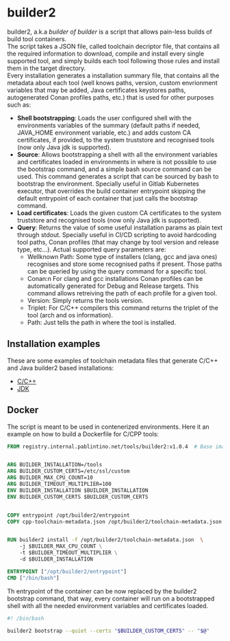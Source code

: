 # builder2

builder2, a.k.a *builder of builder* is a script that allows pain-less builds of build tool containers.  
The script takes a JSON file, called toolchain decriptor file, that contains all the required information to download, compile and install every single supported tool, and simply builds each tool following those rules and install them in the target directory.  
Every installation generates a installation summary file, that contains all the metadata about each tool (well knows paths, version, custom envrionment variables that may be added, Java certificates keystores paths, autogenerated Conan profiles paths, etc.) that is used for other purposes such as:

- **Shell bootstrapping**: Loads the user configured shell with the environments variables of the summary (default paths if needed, JAVA_HOME environment variable, etc.) and adds custom CA certificates, if provided, to the system truststore and recognised tools (now only Java jdk is supported).
- **Source**: Allows bootstrapping a shell with all the environment variables and certificates loaded in environments in where is not possible to use the bootstrap command, and a simple bash source command can be used. This command generates a script that can be sourced by bash to bootstrap the environment. Specially useful in Gitlab Kubernetes executor, that overrides the build container entrypoint skipping the default entrypoint of each container that just calls the bootstrap command.
- **Load certificates**: Loads the given custom CA certificates to the system truststore and recognised tools (now only Java jdk is supported).
- **Query**: Returns the value of some useful installation params as plain text through stdout. Specially useful in CI/CD scripting to avoid hardcoding tool paths, Conan profiles (that may change by tool version and release type, etc...). Actual supported query parameters are:
    - Wellknown Path: Some type of installers (clang, gcc and java ones) recognises and store some recognised paths if present. Those paths can be queried by using the query command for a specific tool.
    - Conan:n For clang and gcc installations Conan profiles can be automatically generated for Debug and Release targets. This command allows retreiving the path of each profile for a given tool.
    - Version: Simply returns the tools version.
    - Triplet: For C/C++ compilers this command returns the triplet of the tool (arch and os information).
    - Path: Just tells the path in where the tool is installed.

## Installation examples
These are some examples of toolchain metadata files that generate C/C++ and Java builder2 based installations:  
- [C/C++](examples/cpp-toolchain-metadata.json)  
- [JDK](examples/mvn-toolchain-metadata.json)

## Docker
The script is meant to be used in contenerized environments. Here it an example on how to build a Dockerfile for C/CPP tools:
```dockerfile
FROM registry.internal.pablintino.net/tools/builder2:v1.0.4  # Base image that contains the builder2


ARG BUILDER_INSTALLATION=/tools
ARG BUILDER_CUSTOM_CERTS=/etc/ssl/custom
ARG BUILDER_MAX_CPU_COUNT=10
ARG BUILDER_TIMEOUT_MULTIPLIER=100
ENV BUILDER_INSTALLATION $BUILDER_INSTALLATION
ENV BUILDER_CUSTOM_CERTS $BUILDER_CUSTOM_CERTS


COPY entrypoint /opt/builder2/entrypoint
COPY cpp-toolchain-metadata.json /opt/builder2/toolchain-metadata.json # Copy the toolchain metadata file (see examples)


RUN builder2 install -f /opt/builder2/toolchain-metadata.json  \       # Perform installation in this layer
    -j $BUILDER_MAX_CPU_COUNT \
    -t $BUILDER_TIMEOUT_MULTIPLIER \
    -d $BUILDER_INSTALLATION

ENTRYPOINT ["/opt/builder2/entrypoint"]
CMD ["/bin/bash"]
```

Th entrypoint of the container can be now replaced by the builder2 bootstrap command, that way, every container will run on a bootstrapped shell with all the needed environment variables and certificates loaded.
```bash
#! /bin/bash

builder2 bootstrap --quiet --certs "$BUILDER_CUSTOM_CERTS" -- "$@"
```